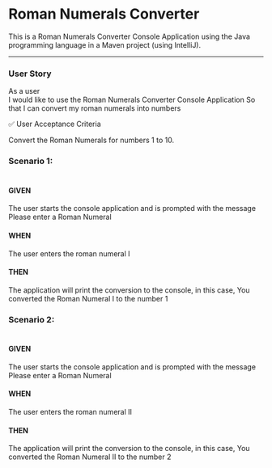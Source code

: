 # Roman Numerals Converter

This is a Roman Numerals Converter Console Application using the Java programming language in a Maven project (using IntelliJ).

---------------------------------------------------------------------------------------------------------

### User Story

As a user <br>
I would like to use the Roman Numerals Converter Console Application
So that I can convert my roman numerals into numbers

✅   User Acceptance Criteria

Convert the Roman Numerals for numbers 1 to 10.

### Scenario 1:<br><br>

#### GIVEN
The user starts the console application and is prompted with the message Please enter a Roman Numeral
#### WHEN
The user enters the roman numeral I
#### THEN
The application will print the conversion to the console, in this case, You converted the Roman Numeral I to the number 1

### Scenario 2:<br><br>
#### GIVEN
The user starts the console application and is prompted with the message Please enter a Roman Numeral

#### WHEN
The user enters the roman numeral II

#### THEN
The application will print the conversion to the console, in this case, You converted the Roman Numeral II to the number 2

